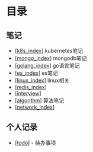 # 目录

## 笔记

- [[k8s_index]] kubernetes笔记
- [[mongo_index]] mongodb笔记
- [[golang_index]] go语言笔记
- [[es_index]] es笔记
- [[linux_index]] linux相关
- [[redis_index]]
- [[interview]]
- [[algorithm]] 算法笔记
- [[network_index]]




## 个人记录

- [[todo]] - 待办事项


[//begin]: # "Autogenerated link references for markdown compatibility"
[k8s_index]: k8s_note/k8s_index "k8sIndex"
[mongo_index]: mongodb/mongo_index "MongoDB目录"
[golang_index]: golang/golang_index "Golang目录"
[es_index]: es/es_index "es_index"
[linux_index]: linux/linux_index "Linux目录"
[redis_index]: redis/redis_index "Redis目录"
[interview]: interview/interview "面试题"
[algorithm]: algorithm/algorithm "算法"
[network_index]: network/network_index "网络相关"
[todo]: todo "Todo"
[//end]: # "Autogenerated link references"